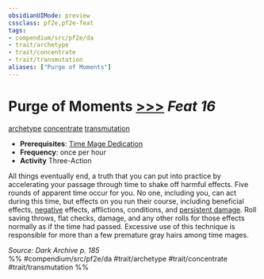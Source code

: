 ```yaml
---
obsidianUIMode: preview
cssclass: pf2e,pf2e-feat
tags:
- compendium/src/pf2e/da
- trait/archetype
- trait/concentrate
- trait/transmutation
aliases: ["Purge of Moments"]
---
```

# Purge of Moments  [>>>](rules/core-rulebook/chapter-9-playing-the-game.md#Actions "Three-Action") *Feat 16*  
[archetype](rules/traits/archetype.md "Archetype Feat Trait")  [concentrate](rules/traits/concentrate.md "Concentrate Action & Ability Trait")  [transmutation](rules/traits/transmutation.md "Transmutation School Trait")  

- **Prerequisites**: [Time Mage Dedication](compendium/feats/time-mage-dedication-da.md)
- **Frequency**: once per hour
- **Activity** Three-Action

All things eventually end, a truth that you can put into practice by accelerating your passage through time to shake off harmful effects. Five rounds of apparent time occur for you. No one, including you, can act during this time, but effects on you run their course, including beneficial effects, [negative](rules/traits/negative.md "Negative Energy & Element Trait") effects, afflictions, conditions, and [persistent damage](rules/conditions.md#Persistent%20Damage). Roll saving throws, flat checks, damage, and any other rolls for those effects normally as if the time had passed. Excessive use of this technique is responsible for more than a few premature gray hairs among time mages.

*Source: Dark Archive p. 185*  
%% #compendium/src/pf2e/da #trait/archetype #trait/concentrate #trait/transmutation %%